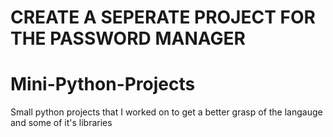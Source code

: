 # CREATE A SEPERATE PROJECT FOR THE PASSWORD MANAGER
# Mini-Python-Projects
Small python projects that I worked on to get a better grasp of the langauge and some of it's libraries
